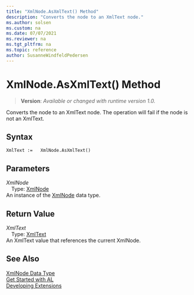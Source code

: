```yaml
---
title: "XmlNode.AsXmlText() Method"
description: "Converts the node to an XmlText node."
ms.author: solsen
ms.custom: na
ms.date: 07/07/2021
ms.reviewer: na
ms.tgt_pltfrm: na
ms.topic: reference
author: SusanneWindfeldPedersen
---
```

[//]: # (START>DO_NOT_EDIT)
[//]: # (IMPORTANT:Do not edit any of the content between here and the END>DO_NOT_EDIT.)
[//]: # (Any modifications should be made in the .xml files in the ModernDev repo.)
# XmlNode.AsXmlText() Method
> **Version**: _Available or changed with runtime version 1.0._

Converts the node to an XmlText node. The operation will fail if the node is not an XmlText.


## Syntax
```AL
XmlText :=   XmlNode.AsXmlText()
```

## Parameters
*XmlNode*  
&emsp;Type: [XmlNode](xmlnode-data-type.md)  
An instance of the [XmlNode](xmlnode-data-type.md) data type.  

## Return Value
*XmlText*  
&emsp;Type: [XmlText](../xmltext/xmltext-data-type.md)  
An XmlText value that references the current XmlNode.


[//]: # (IMPORTANT: END>DO_NOT_EDIT)
## See Also
[XmlNode Data Type](xmlnode-data-type.md)  
[Get Started with AL](../../devenv-get-started.md)  
[Developing Extensions](../../devenv-dev-overview.md)